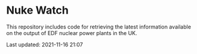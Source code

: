# Nuke Watch

This repository includes code for retrieving the latest information available on the output of EDF nuclear power plants in the UK.

Last updated: 2021-11-16 21:07